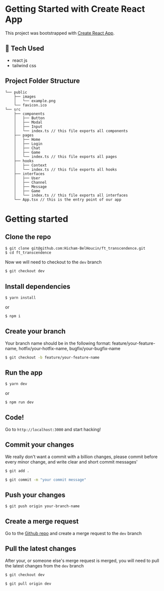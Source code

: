 # Getting Started with Create React App

This project was bootstrapped with [Create React App](https://github.com/facebook/create-react-app).

## 🚀 Tech Used

- react js
- tailwind css

## Project Folder Structure

```
└── public
    ├── images
    │   └── example.png
    └── favicon.ico
└── src
    ├── components
    │   ├── Button
    │   ├── Modal
    │   ├── Input
    │   └── index.ts // this file exports all components
    ├── pages
    │   ├── Home
    │   ├── Login
    │   ├── Chat
    │   ├── Game
    │   └── index.ts // this file exports all pages
    ├── hooks
    │   ├── Context
    │   └── index.ts // this file exports all hooks
    ├── interfaces
    │   ├── User
    │   ├── Channel
    │   ├── Message
    │   ├── Game
    │   └── index.ts // this file exports all interfaces
    └── App.tsx // this is the entry point of our app
```

# Getting started

## Clone the repo

```bash
$ git clone git@github.com:Hicham-BelHoucin/ft_transcendence.git
$ cd ft_transcendence
```

Now we will need to checkout to the `dev` branch

```bash
$ git checkout dev
```

## Install dependencies

```bash
$ yarn install
```

or

```bash
$ npm i
```

## Create your branch

Your branch name should be in the following format: feature/your-feature-name, hotfix/your-hotfix-name, bugfix/your-bugfix-name

```bash
$ git checkout -b feature/your-feature-name
```

## Run the app

```bash
$ yarn dev
```

or

```bash
$ npm run dev
```

## Code!

Go to `http://localhost:3000` and start hacking!

## Commit your changes

We really don't want a commit with a billion changes, please commit before every minor change, and write clear and short commit messages'

```bash
$ git add .

$ git commit -m "your commit message"
```

## Push your changes

```bash
$ git push origin your-branch-name
```

## Create a merge request

Go to the [Github repo](https://github.com/Hicham-BelHoucin/ft_transcendence) and create a merge request to the `dev` branch

## Pull the latest changes

After your, or someone else's merge request is merged, you will need to pull the latest changes from the `dev` branch

```bash
$ git checkout dev

$ git pull origin dev
```
